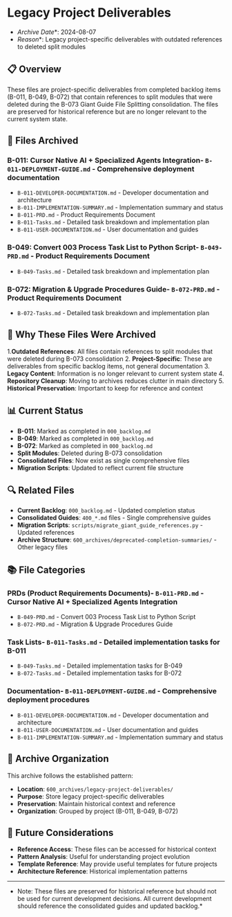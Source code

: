 <!-- MODULE_REFERENCE: 400_deployment-environment-guide.md -->
<!-- MODULE_REFERENCE: 400_migration-upgrade-guide.md -->
# Legacy Project Deliverables

- *Archive Date**: 2024-08-07  
- *Reason**: Legacy project-specific deliverables with outdated references to deleted split modules

## 📋 Overview

These files are project-specific deliverables from completed backlog items (B-011, B-049, B-072) that contain references to split modules that were deleted during the B-073 Giant Guide File Splitting consolidation. The files are preserved for historical reference but are no longer relevant to the current system state.

## 📁 Files Archived

### **B-011: Cursor Native AI + Specialized Agents Integration**- `B-011-DEPLOYMENT-GUIDE.md` - Comprehensive deployment documentation
- `B-011-DEVELOPER-DOCUMENTATION.md` - Developer documentation and architecture
- `B-011-IMPLEMENTATION-SUMMARY.md` - Implementation summary and status
- `B-011-PRD.md` - Product Requirements Document
- `B-011-Tasks.md` - Detailed task breakdown and implementation plan
- `B-011-USER-DOCUMENTATION.md` - User documentation and guides

### **B-049: Convert 003 Process Task List to Python Script**- `B-049-PRD.md` - Product Requirements Document
- `B-049-Tasks.md` - Detailed task breakdown and implementation plan

### **B-072: Migration & Upgrade Procedures Guide**- `B-072-PRD.md` - Product Requirements Document
- `B-072-Tasks.md` - Detailed task breakdown and implementation plan

## 🔄 Why These Files Were Archived

1.**Outdated References**: All files contain references to split modules that were deleted during B-073 consolidation
2. **Project-Specific**: These are deliverables from specific backlog items, not general documentation
3. **Legacy Content**: Information is no longer relevant to current system state
4. **Repository Cleanup**: Moving to archives reduces clutter in main directory
5. **Historical Preservation**: Important to keep for reference and context

## 📊 Current Status

- **B-011**: Marked as completed in `000_backlog.md`
- **B-049**: Marked as completed in `000_backlog.md`
- **B-072**: Marked as completed in `000_backlog.md`
- **Split Modules**: Deleted during B-073 consolidation
- **Consolidated Files**: Now exist as single comprehensive files
- **Migration Scripts**: Updated to reflect current file structure

## 🔍 Related Files

- **Current Backlog**: `000_backlog.md` - Updated completion status
- **Consolidated Guides**: `400_*.md` files - Single comprehensive guides
- **Migration Scripts**: `scripts/migrate_giant_guide_references.py` - Updated references
- **Archive Structure**: `600_archives/deprecated-completion-summaries/` - Other legacy files

## 📚 File Categories

### **PRDs (Product Requirements Documents)**- `B-011-PRD.md` - Cursor Native AI + Specialized Agents Integration
- `B-049-PRD.md` - Convert 003 Process Task List to Python Script
- `B-072-PRD.md` - Migration & Upgrade Procedures Guide

### **Task Lists**- `B-011-Tasks.md` - Detailed implementation tasks for B-011
- `B-049-Tasks.md` - Detailed implementation tasks for B-049
- `B-072-Tasks.md` - Detailed implementation tasks for B-072

### **Documentation**- `B-011-DEPLOYMENT-GUIDE.md` - Comprehensive deployment procedures
- `B-011-DEVELOPER-DOCUMENTATION.md` - Developer documentation and architecture
- `B-011-USER-DOCUMENTATION.md` - User documentation and guides
- `B-011-IMPLEMENTATION-SUMMARY.md` - Implementation summary and status

## 🎯 Archive Organization

This archive follows the established pattern:
- **Location**: `600_archives/legacy-project-deliverables/`
- **Purpose**: Store legacy project-specific deliverables
- **Preservation**: Maintain historical context and reference
- **Organization**: Grouped by project (B-011, B-049, B-072)

## 🔄 Future Considerations

- **Reference Access**: These files can be accessed for historical context
- **Pattern Analysis**: Useful for understanding project evolution
- **Template Reference**: May provide useful templates for future projects
- **Architecture Reference**: Historical implementation patterns

- --

- Note: These files are preserved for historical reference but should not be used for current development decisions. All current development should reference the consolidated guides and updated backlog.*
